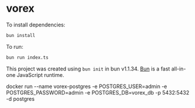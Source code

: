 # vorex

To install dependencies:

```bash
bun install
```

To run:

```bash
bun run index.ts
```

This project was created using `bun init` in bun v1.1.34. [Bun](https://bun.sh) is a fast all-in-one JavaScript runtime.

docker run --name vorex-postgres -e POSTGRES_USER=admin -e POSTGRES_PASSWORD=admin -e POSTGRES_DB=vorex_db -p 5432:5432 -d postgres
